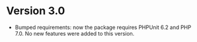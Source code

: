 # Version 3.0

- Bumped requirements: now the package requires PHPUnit 6.2 and PHP 7.0. No new features were added to this version.
